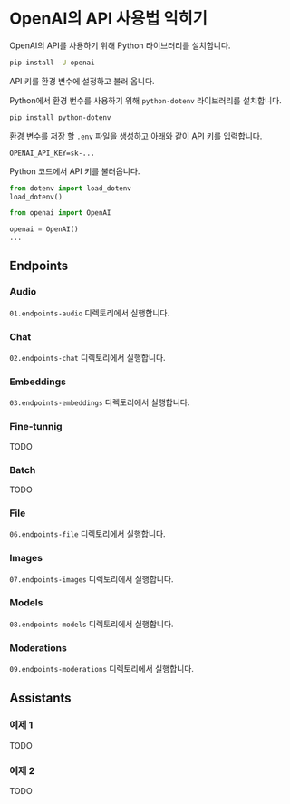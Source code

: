 # OpenAI의 API 사용법 익히기

OpenAI의 API를 사용하기 위해 Python 라이브러리를 설치합니다.

```bash
pip install -U openai
```

API 키를 환경 변수에 설정하고 불러 옵니다.

Python에서 환경 번수를 사용하기 위해 `python-dotenv` 라이브러리를 설치합니다.

```bash
pip install python-dotenv
```

환경 변수를 저장 할 `.env` 파일을 생성하고 아래와 같이 API 키를 입력합니다.

```shell
OPENAI_API_KEY=sk-...
```

Python 코드에서 API 키를 불러옵니다.

```python
from dotenv import load_dotenv
load_dotenv()

from openai import OpenAI

openai = OpenAI()
...
```

## Endpoints

### Audio

`01.endpoints-audio` 디렉토리에서 실행합니다.

### Chat

`02.endpoints-chat` 디렉토리에서 실행합니다.

### Embeddings

`03.endpoints-embeddings` 디렉토리에서 실행합니다.

### Fine-tunnig

TODO
<!-- `04.endpoints-fine-tuning` 디렉토리에서 실행합니다. -->

### Batch

TODO
<!-- `05.endpoints-batch` 디렉토리에서 실행합니다. -->

### File

`06.endpoints-file` 디렉토리에서 실행합니다.

### Images

`07.endpoints-images` 디렉토리에서 실행합니다.

### Models

`08.endpoints-models` 디렉토리에서 실행합니다.

### Moderations

`09.endpoints-moderations` 디렉토리에서 실행합니다.

## Assistants

### 예제 1

TODO

### 예제 2

TODO
